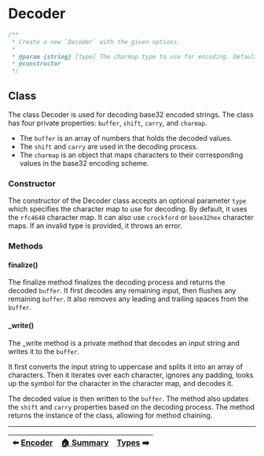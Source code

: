 # Decoder

```ts
/**
 * Create a new `Decoder` with the given options.
 *
 * @param {string} [type] The charmap type to use for encoding. Default is 'rfc4648'.
 * @constructor
 */
```

## Class

The class Decoder is used for decoding base32 encoded strings. The class has four private properties: `buffer`, `shift`, `carry`, and `charmap`.

- The `buffer` is an array of numbers that holds the decoded values.
- The `shift` and `carry` are used in the decoding process.
- The `charmap` is an object that maps characters to their corresponding values in the base32 encoding scheme.

### Constructor

The constructor of the Decoder class accepts an optional parameter `type` which specifies the character map to use for decoding. By default, it uses the `rfc4648` character map. It can also use `crockford` or `base32hex` character maps. If an invalid type is provided, it throws an error.

### Methods

#### finalize()

The finalize method finalizes the decoding process and returns the decoded `buffer`. It first decodes any remaining input, then flushes any remaining `buffer`. It also removes any leading and trailing spaces from the `buffer`.

#### _write()

The _write method is a private method that decodes an input string and writes it to the `buffer`.

It first converts the input string to uppercase and splits it into an array of characters. Then it iterates over each character, ignores any padding, looks up the symbol for the character in the character map, and decodes it.

The decoded value is then written to the `buffer`. The method also updates the `shift` and `carry` properties based on the decoding process. The method returns the instance of the class, allowing for method chaining.

---

<p align="center">

| ⬅️ [Encoder](Encoder.md)| [🏠 Summary](Summary.md) | [Types](Types.md) ➡️|
|:------------------------:|:-------------------------:|:------------------------------:|
</p>

